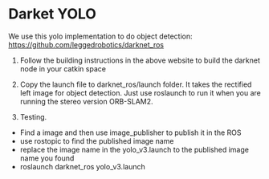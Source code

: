 # Darket YOLO

We use this yolo implementation to do object detection: https://github.com/leggedrobotics/darknet_ros

1. Follow the building instructions in the above website to build the darknet node in your catkin space

2. Copy the launch file to darknet_ros/launch folder. It takes the rectified left image for object detection. Just use roslaunch to run it when you are running the stereo version ORB-SLAM2.

3. Testing. 

- Find a image and then use image_publisher to publish it in the ROS
- use rostopic to find the published image name
- replace the image name in the yolo_v3.launch to the published image name you found
- roslaunch darknet_ros yolo_v3.launch
